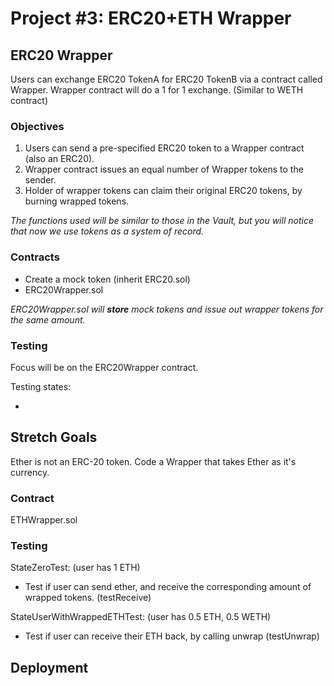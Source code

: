 # Project #3: ERC20+ETH Wrapper

## ERC20 Wrapper

Users can exchange ERC20 TokenA for ERC20 TokenB via a contract called Wrapper. Wrapper contract will do a 1 for 1 exchange. (Similar to WETH contract)

### Objectives

1. Users can send a pre-specified ERC20 token to a Wrapper contract (also an ERC20).
2. Wrapper contract issues an equal number of Wrapper tokens to the sender.
3. Holder of wrapper tokens can claim their original ERC20 tokens, by burning wrapped tokens.

_The functions used will be similar to those in the Vault, but you will notice that now we use tokens as a system of record._

### Contracts

* Create a mock token (inherit ERC20.sol)
* ERC20Wrapper.sol&#x20;

_ERC20Wrapper.sol will **store** mock tokens and issue out wrapper tokens for the same amount._

### Testing

Focus will be on the ERC20Wrapper contract.

Testing states:

*

## Stretch Goals

Ether is not an ERC-20 token. Code a Wrapper that takes Ether as it's currency.

### Contract

ETHWrapper.sol

### Testing

StateZeroTest: (user has 1 ETH)

* Test if user can send ether, and receive the corresponding amount of wrapped tokens. (testReceive)

StateUserWithWrappedETHTest: (user has 0.5 ETH, 0.5 WETH)

* Test if user can receive their ETH back, by calling unwrap (testUnwrap)

## Deployment

